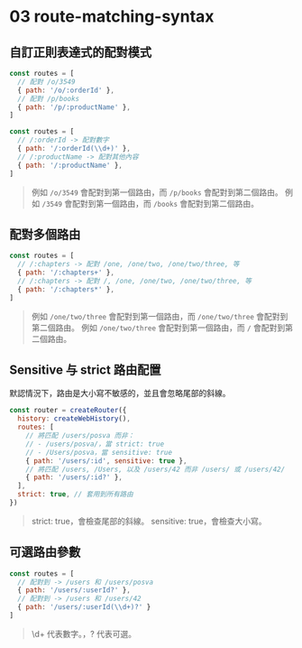 # 03 route-matching-syntax

## 自訂正則表達式的配對模式

```javascript
const routes = [
  // 配對 /o/3549
  { path: '/o/:orderId' },
  // 配對 /p/books
  { path: '/p/:productName' },
]
```

```javascript
const routes = [
  // /:orderId -> 配對數字
  { path: '/:orderId(\\d+)' },
  // /:productName -> 配對其他內容
  { path: '/:productName' },
]
```

> 例如 `/o/3549` 會配對到第一個路由，而 `/p/books` 會配對到第二個路由。
> 例如 `/3549` 會配對到第一個路由，而 `/books` 會配對到第二個路由。

## 配對多個路由

```javascript
const routes = [
  // /:chapters -> 配對 /one, /one/two, /one/two/three, 等
  { path: '/:chapters+' },
  // /:chapters -> 配對 /, /one, /one/two, /one/two/three, 等
  { path: '/:chapters*' },
]
```

> 例如 `/one/two/three` 會配對到第一個路由，而 `/one/two/three` 會配對到第二個路由。
> 例如 `/one/two/three` 會配對到第一個路由，而 `/` 會配對到第二個路由。

## Sensitive 与 strict 路由配置

默認情況下，路由是大小寫不敏感的，並且會忽略尾部的斜線。

```javascript
const router = createRouter({
  history: createWebHistory(),
  routes: [
    // 將匹配 /users/posva 而非：
    // - /users/posva/，當 strict: true
    // - /Users/posva，當 sensitive: true
    { path: '/users/:id', sensitive: true },
    // 將匹配 /users, /Users, 以及 /users/42 而非 /users/ 或 /users/42/
    { path: '/users/:id?' },
  ],
  strict: true, // 套用到所有路由
})
```

> strict: true，會檢查尾部的斜線。
> sensitive: true，會檢查大小寫。

## 可選路由參數

```javascript
const routes = [
  // 配對到 -> /users 和 /users/posva
  { path: '/users/:userId?' },
  // 配對到 -> /users 和 /users/42
  { path: '/users/:userId(\\d+)?' }
]
```

> \\d+ 代表數字。，? 代表可選。
